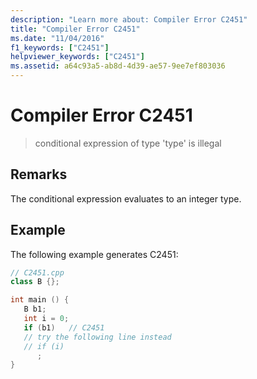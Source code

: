 ```yaml
---
description: "Learn more about: Compiler Error C2451"
title: "Compiler Error C2451"
ms.date: "11/04/2016"
f1_keywords: ["C2451"]
helpviewer_keywords: ["C2451"]
ms.assetid: a64c93a5-ab8d-4d39-ae57-9ee7ef803036
---
```

# Compiler Error C2451

> conditional expression of type 'type' is illegal

## Remarks

The conditional expression evaluates to an integer type.

## Example

The following example generates C2451:

```cpp
// C2451.cpp
class B {};

int main () {
   B b1;
   int i = 0;
   if (b1)   // C2451
   // try the following line instead
   // if (i)
      ;
}
```
